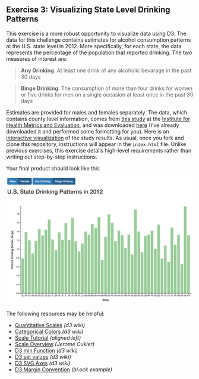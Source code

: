 ## Exercise 3: Visualizing State Level Drinking Patterns

This exercise is a more robust opportunity to visualize data using D3. The data for this challenge contains estimates for alcohol consumption patterns at the U.S. state level in 2012. More specifically, for each state, the data represents the percentage of the population that reported drinking. The two measures of interest are:

> **Any Drinking**: At least one drink of any alcoholic bevarage in the past 30 days

> **Binge Drinking**: The consumption of more than four drinks for women or five drinks for men on a single occasion at least once in the past 30 days

Estimates are provided for males and females separately. The data, which contains county level information, comes from [this study](http://www.healthdata.org/research-article/drinking-patterns-us-counties-2002-2012) at the [Institute for Health Metrics and Evaluation](http://www.healthdata.org/), and was downloaded [here](http://www.healthdata.org/us-health/data-download) (I've already downloaded it and performed some formatting for you). Here is an [interactive visualization](http://vizhub.healthdata.org/us-health-map/) of the study results. As usual, once you fork and clone this repository, instructions will appear in the `index.html` file. Unlike previous exercises, this exercise details high-level requirements rather than writing out step-by-step instructions.

Your final product should look like this

![exercise 3 complete bar chart of state drinking rates](imgs/complete.png)

The following resources may be helpful:

- [Quantitative Scales](https://github.com/mbostock/d3/wiki/Quantitative-Scales) _(d3 wiki)_
- [Categorical Colors](https://github.com/mbostock/d3/wiki/Ordinal-Scales#categorical-colors) _(d3 wiki)_
- [Scale Tutorial](http://alignedleft.com/tutorials/d3/scales) _(aligned left)_
- [Scale Overview](http://www.jeromecukier.net/blog/2011/08/11/d3-scales-and-color/) _(Jerome Cukier)_
- [D3 min Function](https://github.com/mbostock/d3/wiki/Arrays#d3_min) _(d3 wiki)_
- [D3 set values](https://github.com/mbostock/d3/wiki/Arrays#set_values) _(d3 wiki)_
- [D3 SVG Axes](https://github.com/mbostock/d3/wiki/SVG-Axes) _(d3 wiki)_
- [D3 Margin Convention](https://bl.ocks.org/mbostock/3019563) _(bl.ock example)_
